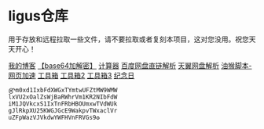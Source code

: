 # ligus仓库
用于存放和远程拉取一些文件，请不要拉取或者复刻本项目，这对您没用。祝您天天开心！

[我的博客](https://blog.ligus.workers.dev/)
[【base64加解密】](https://base64.us/)
[计算器](https://cal.supfree.net/)
[百度网盘直链解析](http://pan.naifei.cc/new/?ucbug)
[天翼网盘解析](https://189.ly93.cc/)
[油猴脚本-网页加速](https://ck.ligus.tk/js/wyjs.js)
[工具箱](https://tool.lu/)
[工具箱2](https://www.dute.org/)
[工具箱3](https://www.sojson.com/)
[纪念日](https://ligusx.github.io/love/)

    ௹m0xd1IxbFdXWGxTYmtwUFZtMW9WMW
    lxVU2xOalZsWjBaRWhrVm1KR2NIbFdW
    iM1JQVkcxS1IxTnFRbHBOUmxwTVdWUk
    gJlRkpXU25KWGJGcE9WakpvTWxaclVr
    uZFpWazVJVkdwYWFHVnFRVGs9✪
